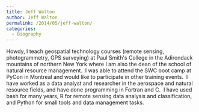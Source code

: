 ```yaml
---
title: Jeff Walton
author: Jeff Walton
permalink: /2014/05/jeff-walton/
categories:
  - Biography
---
```

Howdy, I teach geospatial technology courses (remote sensing, photogrammetry, GPS surveying) at Paul Smith's College in the Adirondack mountains of northern New York where I am also the dean of the school of natural resource management.  I was able to attend the SWC boot camp at PyCon in Montreal and would like to participate in other training events.  I have worked as a data analyst and researcher in the aerospace and natural resource fields, and have done programming in Fortran and C.  I have used bash for many years, R for remote sensing data analysis and classification, and Python for small tools and data management tasks.
